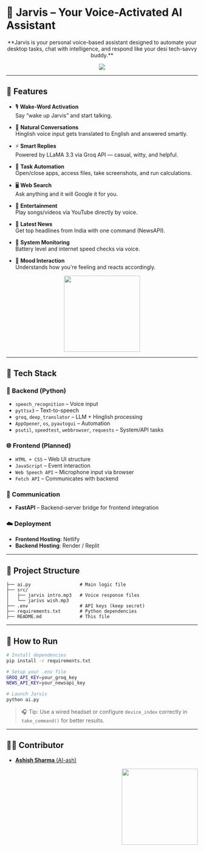 
# 🤖 Jarvis – Your Voice-Activated AI Assistant
<p align="center">
**Jarvis is your personal voice-based assistant designed to automate your desktop tasks, chat with intelligence, and respond like your desi tech-savvy buddy.**
</p>

<p align="center">
  <img src="https://media2.giphy.com/media/v1.Y2lkPTc5MGI3NjExejR3azlzZjhzNXF1MWdiOTltbG9mNTM0N2w2enJya2Z2NWhkM25rMiZlcD12MV9pbnRlcm5hbF9naWZfYnlfaWQmY3Q9cw/aWclbRb938Tc8FFAvH/giphy.gif" />
</p>


---

## 🚀 Features

- 🎙️ **Wake-Word Activation**  
Say “wake up Jarvis” and start talking.

- 💬 **Natural Conversations**  
Hinglish voice input gets translated to English and answered smartly.

- ⚡ **Smart Replies**  
Powered by LLaMA 3.3 via Groq API — casual, witty, and helpful.

- 📁 **Task Automation**  
Open/close apps, access files, take screenshots, and run calculations.

- 🖥️ **Web Search**  
Ask anything and it will Google it for you.

- 🎵 **Entertainment**  
Play songs/videos via YouTube directly by voice.

- 📰 **Latest News**  
Get top headlines from India with one command (NewsAPI).

- 🔋 **System Monitoring**  
Battery level and internet speed checks via voice.

- 🤗 **Mood Interaction**  
Understands how you're feeling and reacts accordingly.

<p align="center">
  <img src="https://media0.giphy.com/media/v1.Y2lkPTc5MGI3NjExcXoyeG9sZ202bm13ZHd1bDhyczI5N2ZuajFmbDlzN2NtNmczcWYxMCZlcD12MV9pbnRlcm5hbF9naWZfYnlfaWQmY3Q9cw/zWanaljSNTDvs4hpgg/giphy.gif" width='200'/>
</p>

---

## 🧰 Tech Stack

### 🧠 Backend (Python)
- `speech_recognition` – Voice input  
- `pyttsx3` – Text-to-speech  
- `groq`, `deep_translator` – LLM + Hinglish processing  
- `AppOpener`, `os`, `pyautogui` – Automation  
- `psutil`, `speedtest`, `webbrowser`, `requests` – System/API tasks  

### 🌐 Frontend (Planned)
- `HTML + CSS` – Web UI structure  
- `JavaScript` – Event interaction  
- `Web Speech API` – Microphone input via browser  
- `Fetch API` – Communicates with backend  

### 🔁 Communication
- **FastAPI** – Backend-server bridge for frontend integration

### ☁️ Deployment
- **Frontend Hosting**: Netlify  
- **Backend Hosting**: Render / Replit  

---

## 📂 Project Structure
```
├── ai.py                  # Main logic file
├── src/
│   ├── jarvis intro.mp3   # Voice response files
│   └── jarivs wish.mp3
├── .env                   # API keys (keep secret)
├── requirements.txt       # Python dependencies
├── README.md              # This file
```

---

## 🧪 How to Run
```bash
# Install dependencies
pip install -r requirements.txt

# Setup your .env file
GROQ_API_KEY=your_groq_key
NEWS_API_KEY=your_newsapi_key

# Launch Jarvis
python ai.py
```

> 🎧 Tip: Use a wired headset or configure `device_index` correctly in `take_command()` for better results.

---

## 👨‍💻 Contributor

- [**Ashish Sharma** (AI-ash)](https://github.com/AI-ash)

<p align="right">
  <img src="https://media0.giphy.com/media/v1.Y2lkPTc5MGI3NjExbGgycjg5bHk0end0b2Z2YWMzcTYza295Nzk3Mm50cXJmN2lpM2hmaiZlcD12MV9pbnRlcm5hbF9naWZfYnlfaWQmY3Q9cw/4rdh8gpiqiDm0/giphy.gif" width="200" />
</p>
